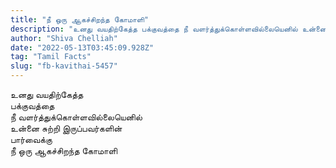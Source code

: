 ```yaml
---
title: "நீ ஒரு ஆகச்சிறந்த கோமாளி"
description: "உனது வயதிற்கேத்த பக்குவத்தை நீ வளர்த்துக்கொள்ளவில்லையெனில் உன்னை சுற்றி இருப்பவர்களின் பார்வைக்கு நீ ஒரு ஆகச்சிறந்த கோமாளி."
author: "Shiva Chelliah"
date: "2022-05-13T03:45:09.928Z"
tag: "Tamil Facts"
slug: "fb-kavithai-5457"
---
```


உனது வயதிற்கேத்த  
பக்குவத்தை  
நீ வளர்த்துக்கொள்ளவில்லையெனில்  
உன்னை சுற்றி இருப்பவர்களின்  
பார்வைக்கு  
நீ ஒரு ஆகச்சிறந்த கோமாளி
